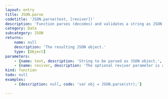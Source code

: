 ```yaml
---
layout: entry
title: JSON.parse
codetitle: 'JSON.parse(text, [reviver])'
description: 'Function parses (decodes) and validates a string as JSON object.'
category: Data
subcategory: JSON
returns:
    name: null
    description: 'The resulting JSON object.'
    type: [Object]
parameters:
    - {name: text, description: 'String to be parsed as JSON object.', optional: false, type: [String]}
    - {name: reviver, description: 'The optional reviver parameter is a function that can filter and transform the results. It receives each of the keys and values, and its return value is used instead of the original value. If it returns what it received, then the structure is not modified. If it returns undefined then the member is deleted.', optional: true, type: [Function]}
kind: function
todo: null
examples:
    - {description: null, code: 'var obj = JSON.parse(str);'}

---
```

